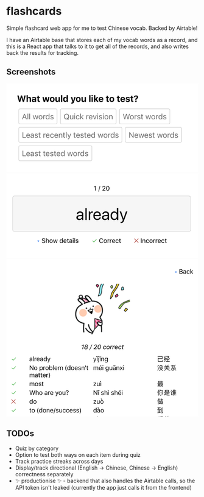 # flashcards
Simple flashcard web app for me to test Chinese vocab. Backed by Airtable!

I have an Airtable base that stores each of my vocab words as a record, and this is a React app that talks to it to get all of the records, and also writes back the results for tracking.

## Screenshots
![Main page](https://raw.githubusercontent.com/minicat/flashcards/screenshots/screenshots/main_page.png)
![During the quiz](https://raw.githubusercontent.com/minicat/flashcards/screenshots/screenshots/quiz.png)
![Quiz results](https://raw.githubusercontent.com/minicat/flashcards/screenshots/screenshots/results.png)

## TODOs
- Quiz by category
- Option to test both ways on each item during quiz
- Track practice streaks across days
- Display/track directional (English -> Chinese, Chinese -> English) correctness separately
- ✨ productionise ✨ - backend that also handles the Airtable calls, so the API token isn't leaked (currently the app just calls it from the frontend)
